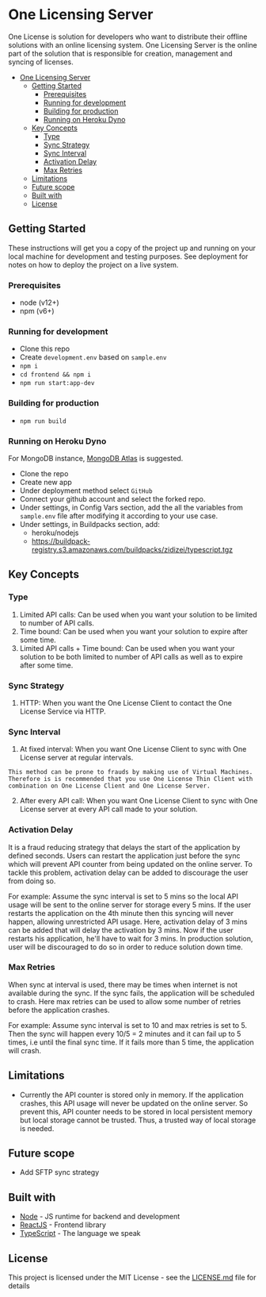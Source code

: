 # One Licensing Server

One License is solution for developers who want to distribute their offline solutions with an online licensing system. One Licensing Server is the online part of the solution that is responsible for creation, management and syncing of licenses.

- [One Licensing Server](#one-licensing-server)
  - [Getting Started](#getting-started)
    - [Prerequisites](#prerequisites)
    - [Running for development](#running-for-development)
    - [Building for production](#building-for-production)
    - [Running on Heroku Dyno](#running-on-heroku-dyno)
  - [Key Concepts](#key-concepts)
    - [Type](#type)
    - [Sync Strategy](#sync-strategy)
    - [Sync Interval](#sync-interval)
    - [Activation Delay](#activation-delay)
    - [Max Retries](#max-retries)
  - [Limitations](#limitations)
  - [Future scope](#future-scope)
  - [Built with](#built-with)
  - [License](#license)

## Getting Started

These instructions will get you a copy of the project up and running on your local machine for development and testing purposes. See deployment for notes on how to deploy the project on a live system.

### Prerequisites

- node (v12+)
- npm (v6+)

### Running for development

- Clone this repo
- Create `development.env` based on `sample.env`
- `npm i`
- `cd frontend && npm i`
- `npm run start:app-dev`

### Building for production

- `npm run build`

### Running on Heroku Dyno

For MongoDB instance, [MongoDB Atlas](https://www.mongodb.com/cloud/atlas) is suggested.

- Clone the repo
- Create new app
- Under deployment method select `GitHub`
- Connect your github account and select the forked repo. 
- Under settings, in Config Vars section, add the all the variables from `sample.env` file after modifying it according to your use case.
- Under settings, in Buildpacks section, add:
  - heroku/nodejs
  - https://buildpack-registry.s3.amazonaws.com/buildpacks/zidizei/typescript.tgz

## Key Concepts

### Type
1. Limited API calls: Can be used when you want your solution to be limited to number of API calls.
2.  Time bound: Can be used when you want your solution to expire after some time.
3.  Limited API calls + Time bound: Can be used when you want your solution to be both limited to number of API calls as well as to expire after some time.

### Sync Strategy
1. HTTP: When you want the One License Client to contact the One License Service via HTTP.

### Sync Interval
1. At fixed interval: When you want One License Client to sync with One License server at regular intervals.
```
This method can be prone to frauds by making use of Virtual Machines. Therefore is is recommended that you use One License Thin Client with combination on One License Client and One License Server.
```
2. After every API call: When you want One License Client to sync with One License server at every API call made to your solution.

### Activation Delay

It is a fraud reducing strategy that delays the start of the application by defined seconds. Users can restart the application just before the sync which will prevent API counter from being updated on the online server. To tackle this problem, activation delay can be added to discourage the user from doing so. 

For example: Assume the sync interval is set to 5 mins so the local API usage will be sent to the online server for storage every 5 mins. If the user restarts the application on the 4th minute then this syncing will never happen, allowing unrestricted API usage. Here, activation delay of 3 mins can be added that will delay the activation by 3 mins. Now if the user restarts his application, he'll have to wait for 3 mins. In production solution, user will be discouraged to do so in order to reduce solution down time. 

### Max Retries

When sync at interval is used, there may be times when internet is not available during the sync. If the sync fails, the application will be scheduled to crash. Here max retries can be used to allow some number of retries before the application crashes. 

For example: Assume sync interval is set to 10 and max retries is set to 5. Then the sync will happen every 10/5 = 2 minutes and it can fail up to 5 times, i.e until the final sync time. If it fails more than 5 time, the application will crash.

## Limitations
- Currently the API counter is stored only in memory. If the application crashes, this API usage will never be updated on the online server. So prevent this, API counter needs to be stored in local persistent memory but local storage cannot be trusted. Thus, a trusted way of local storage is needed.  
  
## Future scope
-  Add SFTP sync strategy

## Built with

* [Node](https://nodejs.org/) - JS runtime for backend and development
* [ReactJS](https://reactjs.org/) - Frontend library
* [TypeScript](https://www.typescriptlang.org/) - The language we speak

## License

This project is licensed under the MIT License - see the [LICENSE.md](LICENSE.md) file for details

